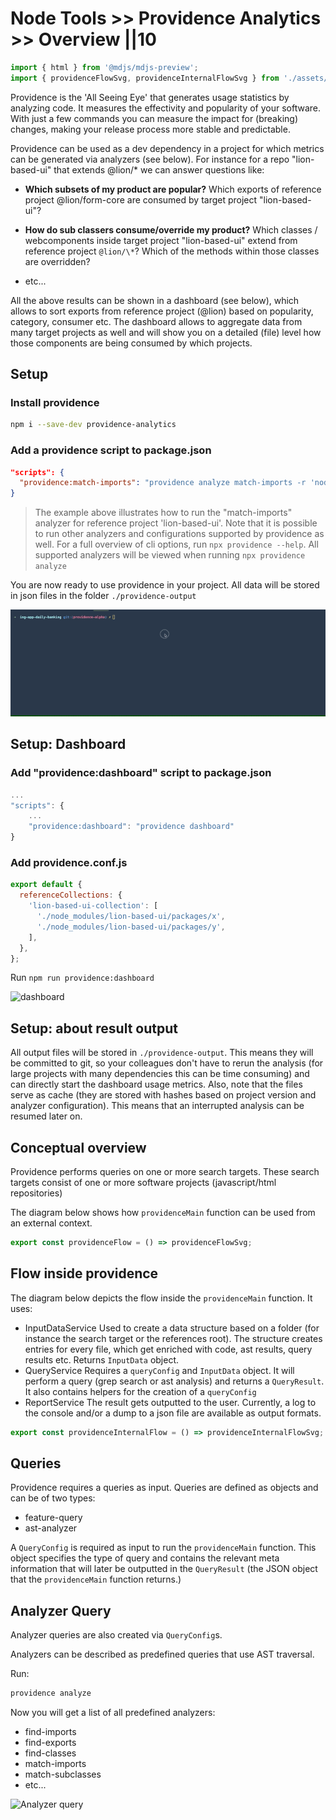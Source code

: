 # Node Tools >> Providence Analytics >> Overview ||10

```js script
import { html } from '@mdjs/mdjs-preview';
import { providenceFlowSvg, providenceInternalFlowSvg } from './assets/_mermaid.svg.js';
```

Providence is the 'All Seeing Eye' that generates usage statistics by analyzing code.
It measures the effectivity and popularity of your software.
With just a few commands you can measure the impact for (breaking) changes, making
your release process more stable and predictable.

Providence can be used as a dev dependency in a project for which metrics
can be generated via analyzers (see below).
For instance for a repo "lion-based-ui" that extends @lion/\* we can answer questions like:

- **Which subsets of my product are popular?**
  Which exports of reference project @lion/form-core are consumed by target project "lion-based-ui"?

- **How do sub classers consume/override my product?**
  Which classes / webcomponents inside target project "lion-based-ui" extend from reference project `@lion/\*`?
  Which of the methods within those classes are overridden?

- etc...

All the above results can be shown in a dashboard (see below), which allows to sort exports from reference project (@lion) based on popularity, category, consumer etc.
The dashboard allows to aggregate data from many target projects as well and will show you on a detailed (file) level how those components are being consumed by which projects.

## Setup

### Install providence

```bash
npm i --save-dev providence-analytics
```

### Add a providence script to package.json

```json
"scripts": {
  "providence:match-imports": "providence analyze match-imports -r 'node_modules/@lion/components/*.js'",
}
```

> The example above illustrates how to run the "match-imports" analyzer for reference project 'lion-based-ui'. Note that it is possible to run other analyzers and configurations supported by providence as well. For a full overview of cli options, run `npx providence --help`. All supported analyzers will be viewed when running `npx providence analyze`

You are now ready to use providence in your project. All
data will be stored in json files in the folder `./providence-output`

![CLI](./assets/provicli.gif 'CLI')

## Setup: Dashboard

### Add "providence:dashboard" script to package.json

```js
...
"scripts": {
    ...
    "providence:dashboard": "providence dashboard"
}
```

### Add providence.conf.js

```js
export default {
  referenceCollections: {
    'lion-based-ui-collection': [
      './node_modules/lion-based-ui/packages/x',
      './node_modules/lion-based-ui/packages/y',
    ],
  },
};
```

Run `npm run providence:dashboard`

![dashboard](./assets/providash.gif 'dashboard')

## Setup: about result output

All output files will be stored in `./providence-output`.
This means they will be committed to git, so your colleagues don't have to
rerun the analysis (for large projects with many dependencies this can be time consuming)
and can directly start the dashboard usage metrics.
Also, note that the files serve as cache (they are stored with hashes based on project version and analyzer configuration). This means that an interrupted analysis can be
resumed later on.

## Conceptual overview

Providence performs queries on one or more search targets.
These search targets consist of one or more software projects (javascript/html repositories)

The diagram below shows how `providenceMain` function can be used from an external context.

```js story
export const providenceFlow = () => providenceFlowSvg;
```

## Flow inside providence

The diagram below depicts the flow inside the `providenceMain` function.
It uses:

- InputDataService
  Used to create a data structure based on a folder (for instance the search target or
  the references root). The structure creates entries for every file, which get enriched with code,
  ast results, query results etc. Returns `InputData` object.
- QueryService
  Requires a `queryConfig` and `InputData` object. It will perform a query (grep search or ast analysis)
  and returns a `QueryResult`.
  It also contains helpers for the creation of a `queryConfig`
- ReportService
  The result gets outputted to the user. Currently, a log to the console and/or a dump to a json file
  are available as output formats.

```js story
export const providenceInternalFlow = () => providenceInternalFlowSvg;
```

## Queries

Providence requires a queries as input.
Queries are defined as objects and can be of two types:

- feature-query
- ast-analyzer

A `QueryConfig` is required as input to run the `providenceMain` function.
This object specifies the type of query and contains the relevant meta
information that will later be outputted in the `QueryResult` (the JSON object that
the `providenceMain` function returns.)

## Analyzer Query

Analyzer queries are also created via `QueryConfig`s.

Analyzers can be described as predefined queries that use AST traversal.

Run:

```bash
providence analyze
```

Now you will get a list of all predefined analyzers:

- find-imports
- find-exports
- find-classes
- match-imports
- match-subclasses
- etc...

![Analyzer query](./assets/analyzer-query.gif 'Analyzer query')

<!--
## Running providence from its own repo

### How to add a new search target project

```bash
git submodule add <git-url> ./providence-input-data/search-targets/<project-name>
```

### How to add a reference project

By adding a reference project, you can automatically see how code in your reference project is
used across the search target projects.
Under the hood, this automatically creates a set of queries for you.

```bash
git submodule add <git-url> ./providence-input-data/references/<project-name>
```

### Updating submodules

Please run:

```bash
git submodule update --init --recursive
```

### Removing submodules

Please run:

```bash
sh ./rm-submodule.sh <path/to/submodule>
```
-->
